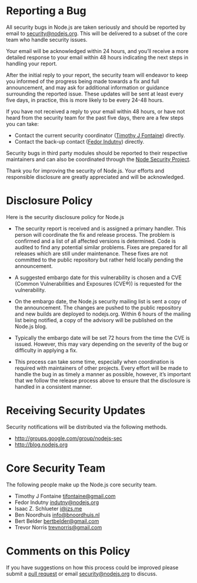 # Reporting a Bug

      
All security bugs in Node.js are taken seriously and should be reported by email to security@nodejs.org. This will be delivered to a subset of the core team who handle security issues.

Your email will be acknowledged within 24 hours, and you’ll receive a more detailed response to your email within 48 hours indicating the next steps in handling your report.</p>

After the initial reply to your report, the security team will endeavor to keep you informed of the progress being made towards a fix and full announcement, and may ask for additional information or guidance surrounding the reported issue. These updates will be sent at least every five days, in practice, this is more likely to be every 24-48 hours.

If you have not received a reply to your email within 48 hours, or have not heard from the security team for the  past five days, there are a few steps you can take:

- Contact the current security coordinator ([Timothy J Fontaine](mailto:tjfontaine@gmail.com)) directly.
- Contact the back-up contact ([Fedor Indutny](mailto:indutny@nodejs.org)) directly.

Security bugs in third party modules should be reported to their respective maintainers and can also be coordinated through the [Node Security Project](https://nodesecurity.io).

Thank you for improving the security of Node.js. Your efforts and responsible disclosure are greatly appreciated and will be acknowledged.

# Disclosure Policy

Here is the security disclosure policy for Node.js

- The security report is received and is assigned a primary handler. This person will coordinate the fix and release process. The problem is confirmed and a list of all affected versions is determined. Code is audited to find any potential similar problems. Fixes are prepared for all releases which are still under maintenance. These fixes are not committed to the public repository but rather held locally pending the announcement.

- A suggested embargo date for this vulnerability is chosen and a CVE (Common Vulnerabilities and  Exposures (CVE®)) is requested for the vulnerability.

- On the embargo date, the Node.js security mailing list is sent a copy of the announcement. The changes are pushed to the public repository and new builds are deployed to nodejs.org. Within 6 hours of the mailing list being notified, a copy of the advisory will be published on the Node.js blog.

- Typically the embargo date will be set 72 hours from the time the CVE is issued. However, this may vary depending on the severity of the bug or difficulty in applying a fix.

- This process can take some time, especially when coordination is required with maintainers of other projects. Every effort will be made to handle the bug in as timely a manner as possible, however, it’s important that we follow the release process above to ensure that the disclosure is handled in a consistent manner.

# Receiving Security Updates

Security notifications will be distributed via the following methods.

- http://groups.google.com/group/nodejs-sec
- http://blog.nodejs.org

# Core Security Team
The following people make up the Node.js core security team.

- Timothy J Fontaine <tjfontaine@gmail.com>
- Fedor Indutny <indutny@nodejs.org>
- Isaac Z. Schlueter <i@izs.me>
- Ben Noordhuis <info@bnoordhuis.nl>
- Bert Belder <bertbelder@gmail.com>
- Trevor Norris <trevnorris@gmail.com>

# Comments on this Policy
If you have suggestions on how this process could be improved please submit a [pull request](https://github.com/joyent/node-website) or email [security@nodejs.org](mailto:security@nodejs.org) to discuss.


